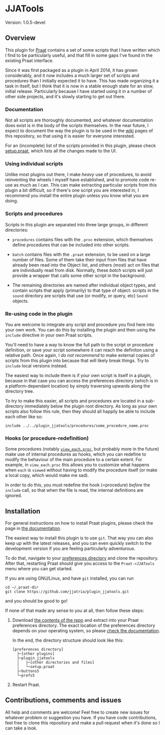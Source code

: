 JJATools
========

Version: 1.0.5-devel

## Overview

This plugin for [Praat][] contains a set of some scripts that I have written
which I find to be particularly useful, and that fill in some gaps I've found in
the existing Praat interface.

Since it was first packaged as a plugin in April 2014, it has grown
considerably, and it now includes a much larger set of scripts and procedures
than I initially expected it to have. This has made organizing it a task in
itself, but I think that it is now in a stable enough state for an slow, initial
release. Particularly because I have started using it in a number of other side
projects, and it's slowly starting to get out there.

### Documentation

Not all scripts are thoroughly documented, and whatever documentation does exist
is in the body of the scripts themselves. In the near future, I expect to
document the way the plugin is to be used in the [wiki][] pages of this repository,
so that using it is easier for everyone interested.

[wiki]: https://github.com/jjatria/plugin_jjatools/wiki

For an (incomplete) list of the scripts provided in this plugin, please check
[setup.praat][setup], which lists all the changes made to the UI.

[setup]: https://github.com/jjatria/plugin_jjatools/blob/master/setup.praat

### Using individual scripts

Unlike most plugins out there, I make _heavy_ use of procedures, to avoid
reinventing the wheels I myself have established, and to promote code re-use
as much as I can. This can make extracting particular scripts from this plugin
a bit difficult, so if there's one script you are interested in, I recommend you
install the entire plugin unless you know what you are doing.

### Scripts and procedures

Scripts in this plugin are separated into three large groups, in different
directories:

*  `procedures` contains files with the `.proc` extension, which themselves
   define procedures that can be included into other scripts.

*  `batch` contains files with the `.praat` extension, to be used on a large
   number of files. Some of them take their input from files that have already
   been read into the Object list, and others (most) act on files that are
   individually read from disk. Normally, these _batch_ scripts will just
   provide a wrapper that calls some other script in the background.

*  The remaining directories are named after individual object types, and
   contain scripts that apply (primarily) to that type of object: scripts in the
   `sound` directory are scripts that use (or modify, or query, etc) `Sound`
   objects.

### Re-using code in the plugin

You are welcome to integrate any script and procedure you find here into your
own work. You can do this by installing the plugin and then using the `include`
directive in your own Praat scripts.

You'll need to have a way to know the full path to the script or procedure
definition, or save your script somewhere it can reach the definiton using a
relative path. Once again, I _do not recommend_ to make external copies of
scripts from this plugin into because that will likely break things. Try to
`include` local versions instead.

The easiest way to include them is if your own script is itself in a plugin,
because in that case you can access the preferences directory (which is in a
platform-dependant location) by simply traversing upwards along the directory
tree.

To try to make this easier, all scripts and procedures are located in a
sub-directory immediately below the plugin root directory. As long as your own
scripts also follow this rule, then they should all happily be able to include
each other like so:

    include ../../plugin_jjatools/procedures/some_procedure_name.proc

### Hooks (or procedure-redefinition)

Some procedures (notably [`view_each.proc`][view_each], but probably more in the future) make
use of internal procedures as hooks, which you can redefine to modify the
behaviour of the main procedure to a certain extent. For example, in
`view_each.proc` this allows you to customize what happens when `each` is
`viewed` without having to modify the procedure itself (or make a local copy,
which would make me sad).

[view_each]: https://github.com/jjatria/plugin_jjatools/blob/master/procedures/view_each.proc

In order to do this, you must redefine the hook (=procedure) *before* the
`include` call, so that when the file is read, the internal definitions are
ignored.

## Installation

For general instructions on how to install Praat plugins, please check the page
in [the documentation][plugin].

The easiest way to install this plugin is to use `git`. That way you can also
keep up with the latest releases, and you can even quickly switch to the
development version if you are feeling particularly adventurous.

To do that, navigate to your [preferences directory][preferences] and clone the
repository. After that, restarting Praat should give you access to the
`Praat->JJATools` menu where you can get started.

If you are using GNU/Linux, and have `git` installed, you can run

    cd ~/.praat-dir
    git clone https://github.com/jjatria/plugin_jjatools.git

and you should be good to go!

If none of that made any sense to you at all, then follow these steps:

1. Download [the contents of the repo][zip] and extract into your Praat
   preferences directory. The exact location of the preferences directory
   depends on your operating system, so please
   [check the documentation][preferences].

   In the end, the directory structure should look like this:

   ~~~~
   [preferences directory]
     ├─[other plugins]
     ├─plugin_jjatools
     │   ├─[other directories and files]
     │   └─setup.praat
     ├─buttons5
     └─prefs5
   ~~~~

2. Restart Praat.

[plugin]: http://uvafon.hum.uva.nl/praat/manual/plug-ins.html

## Contributions, comments and issues

All help and comments are welcome! Feel free to create new issues for whatever
problem or suggestion you have. If you have code contributions, feel free to
clone this repository and make a pull request when it's done so I can take a
look.


[praat]: www.praat.org
[preferences]: http://www.fon.hum.uva.nl/praat/manual/preferences_directory.html
[zip]: https://github.com/jjatria/plugin_jjatools/releases/latest
